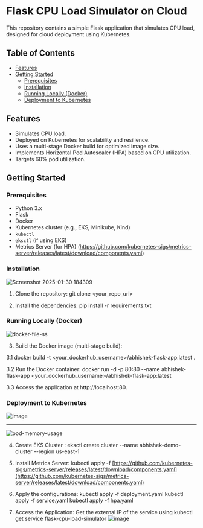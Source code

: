 # Flask CPU Load Simulator on Cloud

This repository contains a simple Flask application that simulates CPU load, designed for cloud deployment using Kubernetes.

## Table of Contents

* [Features](#features)
* [Getting Started](#getting-started)
    * [Prerequisites](#prerequisites)
    * [Installation](#installation)
    * [Running Locally (Docker)](#running-locally-docker)
    * [Deployment to Kubernetes](#deployment-to-kubernetes)


## Features

* Simulates CPU load.
* Deployed on Kubernetes for scalability and resilience.
* Uses a multi-stage Docker build for optimized image size.
* Implements Horizontal Pod Autoscaler (HPA) based on CPU utilization.
* Targets 60% pod utilization.

## Getting Started


### Prerequisites

* Python 3.x
* Flask
* Docker
* Kubernetes cluster (e.g., EKS, Minikube, Kind)
* `kubectl`
* `eksctl` (if using EKS)
* Metrics Server (for HPA) (https://github.com/kubernetes-sigs/metrics-server/releases/latest/download/components.yaml)

### Installation
![Screenshot 2025-01-30 184309](https://github.com/user-attachments/assets/3e1e327d-723a-41a0-b365-27ff2fde6cfc)
1. Clone the repository: git clone <your_repo_url>

2. Install the dependencies: pip install -r requirements.txt

### Running Locally (Docker)
![docker-file-ss](https://github.com/user-attachments/assets/7e17a23a-927a-4a77-996b-44e2776259e2)

3. Build the Docker image (multi-stage build):

3.1 docker build -t <your_dockerhub_username>/abhishek-flask-app:latest .

3.2 Run the Docker container: docker run -d -p 80:80 --name abhishek-flask-app <your_dockerhub_username>/abhishek-flask-app:latest

3.3 Access the application at http://localhost:80.

### Deployment to Kubernetes
![image](https://github.com/user-attachments/assets/582cd54b-953f-4056-8308-0b7314a8f66c)


---------------------------------------------------------------------------------------------------------

![pod-memory-usage](https://github.com/user-attachments/assets/206be1ba-8421-4f1d-98e4-760da60be30e)

4. Create EKS Cluster : eksctl create cluster --name abhishek-demo-cluster --region us-east-1

5. Install Metrics Server:
kubectl apply -f [https://github.com/kubernetes-sigs/metrics-server/releases/latest/download/components.yaml](https://github.com/kubernetes-sigs/metrics-server/releases/latest/download/components.yaml)

6. Apply the configurations:
kubectl apply -f deployment.yaml
kubectl apply -f service.yaml
kubectl apply -f hpa.yaml

7. Access the Application: Get the external IP of the service using kubectl get service flask-cpu-load-simulator
![image](https://github.com/user-attachments/assets/a85e67ff-6052-4dea-917a-d40d1517d84a)




